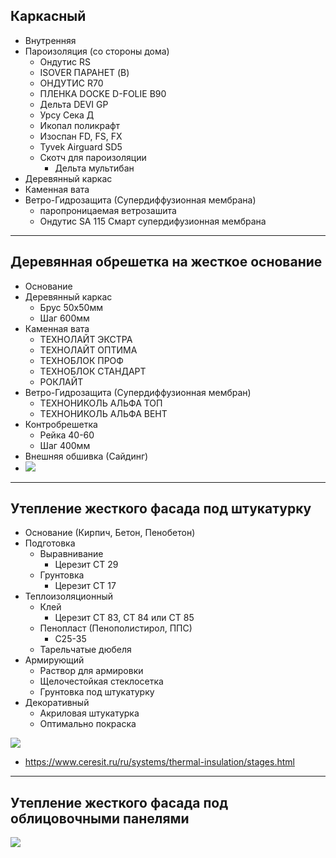 ## Каркасный
- Внутренняя
- Пароизоляция (со стороны дома)
	- Ондутис RS
	- ISOVER ПАРАНЕТ (B)
	- ОНДУТИС R70
	- ПЛЕНКА DOCKE D-FOLIE B90
	- Дельта DEVI GP
	- Урсу Сека Д
	- Икопал поликрафт
	- Изоспан FD, FS, FX
	- Tyvek Airguard SD5
	- Скотч для пароизоляции
		- Дельта мультибан
- Деревянный каркас
- Каменная вата
- Ветро-Гидрозащита (Супердиффузионная мембрана)
	- паропроницаемая ветрозашита
	- Ондутис SA 115 Смарт супердифузионная мембрана

---
## Деревянная обрешетка на жесткое основание
- Основание
- Деревянный каркас
	- Брус 50x50мм
	- Шаг 600мм
- Каменная вата
	- ТЕХНОЛАЙТ ЭКСТРА
	- ТЕХНОЛАЙТ ОПТИМА
	- ТЕХНОБЛОК ПРОФ
	- ТЕХНОБЛОК СТАНДАРТ
	- РОКЛАЙТ
- Ветро-Гидрозащита (Супердиффузионная мембран)
	- ТЕХНОНИКОЛЬ АЛЬФА ТОП
	- ТЕХНОНИКОЛЬ АЛЬФА ВЕНТ
- Контробрешетка
	- Рейка 40-60
	- Шаг 400мм
- Внешняя обшивка (Сайдинг)
- ![](saiding_m.png)

---
## Утепление жесткого фасада под штукатурку
- Основание (Кирпич, Бетон, Пенобетон)
- Подготовка
	- Выравнивание
		- Церезит CТ 29
	- Грунтовка
		- Церезит CТ 17
- Теплоизоляционный
	- Клей
		- Церезит CT 83, CT 84 или СТ 85
	- Пенопласт (Пенополистирол, ППС)
		- С25-35
	- Тарельчатые дюбеля
- Армирующий
	- Раствор для армировки
	- Щелочестойкая стеклосетка
	- Грунтовка под штукатурку
- Декоративный
	- Акриловая штукатурка
	- Оптимально покраска

![](Skhema_mokry_fasad_tex_color.jpg)
- https://www.ceresit.ru/ru/systems/thermal-insulation/stages.html

---
## Утепление жесткого фасада под облицовочными панелями
![](2.png)